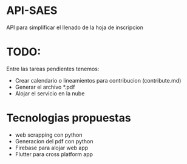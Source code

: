 # API-SAES
API para simplificar el llenado de la hoja de inscripcion

# TODO:

Entre las tareas pendientes tenemos:

- Crear calendario o lineamientos para contribucion (contribute.md)
- Generar el archivo *.pdf
- Alojar el servicio en la nube 

# Tecnologias propuestas

- web scrapping con python
- Generacion del pdf con python
- Firebase para alojar web app
- Flutter para cross platform app
